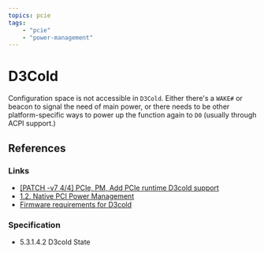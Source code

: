```yaml
---
topics: pcie
tags:
    - "pcie"
    - "power-management"
---
```


# D3Cold

Configuration space is not accessible in `D3Cold`. Either there's a `WAKE#` or beacon to signal the need of main power, or there needs to be other platform-specific ways to power up the function again to `D0` (usually through ACPI support.)

## References

### Links

- [[PATCH -v7 4/4] PCIe, PM, Add PCIe runtime D3cold support](https://lore.kernel.org/all/1340418231-10134-5-git-send-email-ying.huang@intel.com/)
- [1.2. Native PCI Power Management](https://docs.kernel.org/power/pci.html#native-pci-power-management)
- [Firmware requirements for D3cold](https://learn.microsoft.com/en-us/windows-hardware/drivers/bringup/firmware-requirements-for-d3cold)

### Specification

- 5.3.1.4.2 D3cold State
